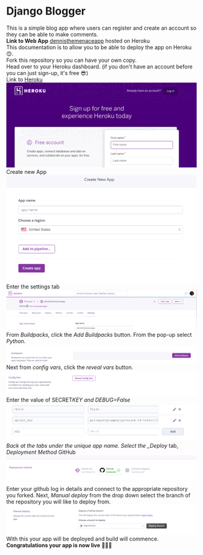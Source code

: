 # Django Blogger

This is a simple blog app where users can register and create an account so they can be able to make comments.\
**Link to Web App** [dennisthemenaceapp](https://www.dennisthemenaceapp.herokuapp.com) hosted on Heroku\
This documentation is to allow you to be able to deploy the app on Heroku 😊.\
Fork this repository so you can have your own copy.\
Head over to your Heroku dashboard. (if you don't have an account before you can just sign-up, it's free 😎)\
Link to [Heroku](https://www.heroku.com)
![screenshot](screenshots/1.png)
\
Create new App
![app creation screenshot](screenshots/3.png)
\
Enter the settings tab
![settings screenshot](screenshots/2.png)
\
From _Buildpacks_, click the _Add Buildpacks_ button. From the pop-up select _Python_.
![build screenshot](screenshots/4.png)
\
Next from _config vars_, click the _reveal vars_ button.
![config vars screenshot](screenshots/5.png)
\
Enter the value of SECRET*KEY and DEBUG=False
![secret_key screenshot](screenshots/6.png)
\
Back at the tabs under the unique app name. Select the \_Deploy* tab, _Deployment Method_ GitHub
![deployment method](screenshots/7.png)
\
Enter your github log in details and connect to the appropriate repository you forked.
Next, _Manual deploy_ from the drop down select the branch of the repository you will like to deploy from.
![manaul deploy](screenshots/8.png)
\
With this your app will be deployed and build will commence.
\
**Congratulations your app is now live** 🤘🤘🤘

